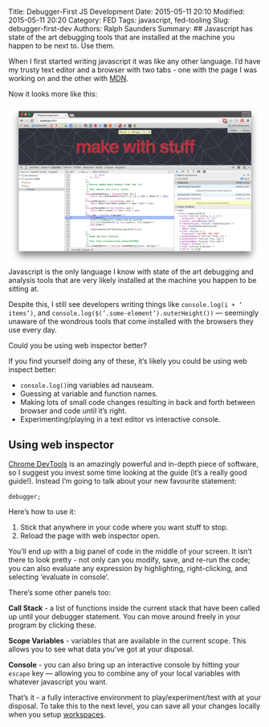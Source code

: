 Title: Debugger-First JS Development
Date: 2015-05-11 20:10
Modified: 2015-05-11 20:20
Category: FED
Tags: javascript, fed-tooling
Slug: debugger-first-dev
Authors: Ralph Saunders
Summary: ## Javascript has state of the art debugging tools that are installed at the machine you happen to be next to. Use them.

When I first started writing javascript it was like any other language. I’d
have my trusty text editor and a browser with two tabs - one with the page I
was working on and the other with [MDN](https://developer.mozilla.org/en-US/).


Now it looks more like this:
<div class="full-width">
    <img src="../images/dist/debugger-first-development/make-with-stuff.png" alt="Make with stuff &mdash; top secret" />
    <figcaption>
        Javascript is the only language I know with state of the art debugging and
        analysis tools that are very likely installed at the machine you happen to be
        sitting at.
    </figcaption>
</div>

 Despite this, I still see  developers writing things like
`console.log(i + ‘ items’)`, and
`console.log($(‘.some-element’).outerHeight())` &mdash; seemingly unaware of
the wondrous tools that come installed with the browsers they use every day.

Could you be using web inspector better?

If you find yourself doing any of these, it’s likely you could be using web
inspect better:

- `console.log()`ing variables ad nauseam.
- Guessing at variable and function names.
- Making lots of small code changes resulting in back and forth between browser
  and code until it’s right.
- Experimenting/playing in a text editor vs interactive console.

## Using web inspector

[Chrome DevTools](https://developer.chrome.com/devtools) is an amazingly powerful and in-depth piece of software, so I suggest you invest some time looking at the guide (it’s a really good guide!). Instead I’m going to talk about your new favourite statement:

    debugger;

Here’s how to use it:

1. Stick that anywhere in your code where you want stuff to stop.
2. Reload the page with web inspector open.

You’ll end up with a big panel of code in the middle of your screen. It isn’t there to look pretty - not only can you modify, save, and re-run the code; you can also evaluate any expression by highlighting, right-clicking, and selecting ‘evaluate in console’.

There’s some other panels too:

__Call Stack__ - a list of functions inside the current stack that have been called up until your debugger statement. You can move around freely in your program by clicking these.

__Scope Variables__ - variables that are available in the current scope. This allows you to see what data you’ve got at your disposal.
 
__Console__ - you can also bring up an interactive console by hitting your `escape` key &mdash; allowing you to combine any of your local variables with whatever javascript you want.

That’s it - a fully interactive environment to play/experiment/test with at your disposal. To take this to the next level, you can save all your changes locally when you setup [workspaces](https://developer.chrome.com/devtools/docs/workspaces).